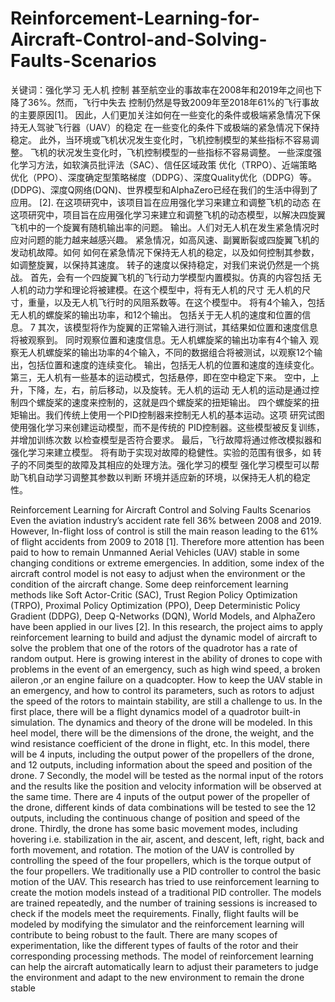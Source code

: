 # Reinforcement-Learning-for-Aircraft-Control-and-Solving-Faults-Scenarios
关键词：强化学习 无人机 控制
甚至航空业的事故率在2008年和2019年之间也下降了36%。然而，飞行中失去
控制仍然是导致2009年至2018年61%的飞行事故的主要原因[1]。
因此，人们更加关注如何在一些变化的条件或极端紧急情况下保持无人驾驶飞行器（UAV）的稳定
在一些变化的条件下或极端的紧急情况下保持稳定。
此外，当环境或飞机状况发生变化时，飞机控制模型的某些指标不容易调整。
飞机的状况发生变化时，飞机控制模型的一些指标不容易调整。
一些深度强化学习方法，如软演员批评法（SAC）、信任区域政策
优化（TRPO）、近端策略优化（PPO）、深度确定型策略梯度（DDPG）、深度Quality优化（DDPG）等。
(DDPG)、深度Q网络(DQN)、世界模型和AlphaZero已经在我们的生活中得到了应用。
[2].
在这项研究中，该项目旨在应用强化学习来建立和调整飞机的动态
在这项研究中，项目旨在应用强化学习来建立和调整飞机的动态模型，以解决四旋翼飞机中的一个旋翼有随机输出率的问题。
输出。人们对无人机在发生紧急情况时应对问题的能力越来越感兴趣。
紧急情况，如高风速、副翼断裂或四旋翼飞机的发动机故障。如何
如何在紧急情况下保持无人机的稳定，以及如何控制其参数，如调整旋翼，以保持其速度。
转子的速度以保持稳定，对我们来说仍然是一个挑战。
首先，会有一个四旋翼飞机的飞行动力学模型内置模拟。仿真的内容包括
无人机的动力学和理论将被建模。在这个模型中，将有无人机的尺寸
无人机的尺寸，重量，以及无人机飞行时的风阻系数等。在这个模型中。
将有4个输入，包括无人机的螺旋桨的输出功率，和12个输出。
包括关于无人机的速度和位置的信息。
7
其次，该模型将作为旋翼的正常输入进行测试，其结果如位置和速度信息将被观察到。
同时观察位置和速度信息。无人机螺旋桨的输出功率有4个输入
观察无人机螺旋桨的输出功率的4个输入，不同的数据组合将被测试，以观察12个输出，包括位置和速度的连续变化。
输出，包括无人机的位置和速度的连续变化。
第三，无人机有一些基本的运动模式，包括悬停，即在空中稳定下来。
空中，上升，下降，左，右，前后移动，以及旋转。无人机的运动
无人机的运动是通过控制四个螺旋桨的速度来控制的，这就是四个螺旋桨的扭矩输出。
四个螺旋桨的扭矩输出。我们传统上使用一个PID控制器来控制无人机的基本运动。这项
研究试图使用强化学习来创建运动模型，而不是传统的
PID控制器。这些模型被反复训练，并增加训练次数
以检查模型是否符合要求。
最后，飞行故障将通过修改模拟器和强化学习来建立模型。
将有助于实现对故障的稳健性。实验的范围有很多，如
转子的不同类型的故障及其相应的处理方法。强化学习的模型
强化学习模型可以帮助飞机自动学习调整其参数以判断
环境并适应新的环境，以保持无人机的稳定性。

Reinforcement Learning for Aircraft Control and Solving Faults Scenarios
Even the aviation industry’s accident rate fell 36% between 2008 and 2019. However, In-flight loss
of control is still the main reason leading to the 61% of flight accidents from 2009 to 2018 [1].
Therefore more attention has been paid to how to remain Unmanned Aerial Vehicles (UAV) stable
in some changing conditions or extreme emergencies.
In addition, some index of the aircraft control model is not easy to adjust when the environment or
the condition of the aircraft change.
Some deep reinforcement learning methods like Soft Actor-Critic (SAC), Trust Region Policy
Optimization (TRPO), Proximal Policy Optimization (PPO), Deep Deterministic Policy Gradient
(DDPG), Deep Q-Networks (DQN), World Models, and AlphaZero have been applied in our lives
[2].
In this research, the project aims to apply reinforcement learning to build and adjust the dynamic
model of aircraft to solve the problem that one of the rotors of the quadrotor has a rate of random
output. Here is growing interest in the ability of drones to cope with problems in the event of an
emergency, such as high wind speed, a broken aileron ,or an engine failure on a quadcopter. How
to keep the UAV stable in an emergency, and how to control its parameters, such as rotors to adjust
the speed of the rotors to maintain stability, are still a challenge to us.
In the first place, there will be a flight dynamics model of a quadrotor built-in simulation. The
dynamics and theory of the drone will be modeled. In this heel model, there will be the dimensions
of the drone, the weight, and the wind resistance coefficient of the drone in flight, etc. In this model,
there will be 4 inputs, including the output power of the propellers of the drone, and 12 outputs,
including information about the speed and position of the drone.
7
Secondly, the model will be tested as the normal input of the rotors and the results like the position
and velocity information will be observed at the same time. There are 4 inputs of the output power
of the propeller of the drone, different kinds of data combinations will be tested to see the 12
outputs, including the continuous change of position and speed of the drone.
Thirdly, the drone has some basic movement modes, including hovering i.e. stabilization in the
air, ascent, and descent, left, right, back and forth movement, and rotation. The motion of the
UAV is controlled by controlling the speed of the four propellers, which is the torque output of the
four propellers. We traditionally use a PID controller to control the basic motion of the UAV. This
research has tried to use reinforcement learning to create the motion models instead of a traditional
PID controller. The models are trained repeatedly, and the number of training sessions is increased
to check if the models meet the requirements.
Finally, flight faults will be modeled by modifying the simulator and the reinforcement learning
will contribute to being robust to the fault. There are many scopes of experimentation, like the
different types of faults of the rotor and their corresponding processing methods. The model of
reinforcement learning can help the aircraft automatically learn to adjust their parameters to judge
the environment and adapt to the new environment to remain the drone stable
